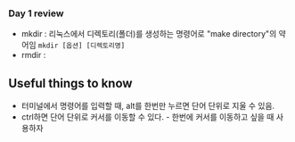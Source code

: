 ### Day 1 review

* mkdir : 리눅스에서 디렉토리(폴더)를 생성하는 명령어로 "make directory"의 약어임
``mkdir [옵션] [디렉토리명]``
* rmdir : 

## Useful things to know

* 터미널에서 명령어를 입력할 때, alt를 한번만 누르면 단어 단위로 지울 수 있음.
* ctrl하면 단어 단위로 커서를 이동할 수 있다. - 한번에 커서를 이동하고 싶을 때 사용하자